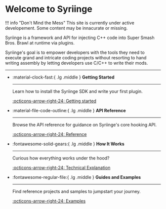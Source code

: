 # Welcome to Syriinge
!!! info "Don't Mind the Mess"
    This site is currently under active developement. Some content may be innacurate or missing.

Syriinge is a framework and API for injecting C++ code into Super Smash Bros. Brawl at runtime via plugins.

Syriinge's goal is to empower developers with the tools they need to execute grand and intricate coding projects without resorting to hand writing assembly by letting developers use C/C++ to write their mods.

---

<div class="grid cards" markdown>

-   :material-clock-fast:{ .lg .middle } __Getting Started__

    ---

    Learn how to install the Syriinge SDK and write your first plugin.

    [:octicons-arrow-right-24: Getting started](getting-started/quick-start.md)

-   :material-file-code-outline:{ .lg .middle } __API Reference__

    ---

    Browse the API reference for guidance on Syriinge's core hooking API.

    [:octicons-arrow-right-24: Reference](API/index.md)

-   :fontawesome-solid-gears:{ .lg .middle } __How It Works__

    ---

    Curious how everything works under the hood?

    [:octicons-arrow-right-24: Technical Explanation](#)

-   :fontawesome-regular-file:{ .lg .middle } __Guides and Examples__

    ---

    Find reference projects and samples to jumpstart your journey.

    [:octicons-arrow-right-24: Examples](Examples)

</div>